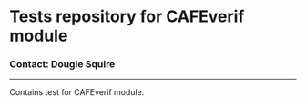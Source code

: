 # **Tests repository for CAFEverif module** #
### Contact: Dougie Squire ###

--------------------------
Contains test for CAFEverif module.
